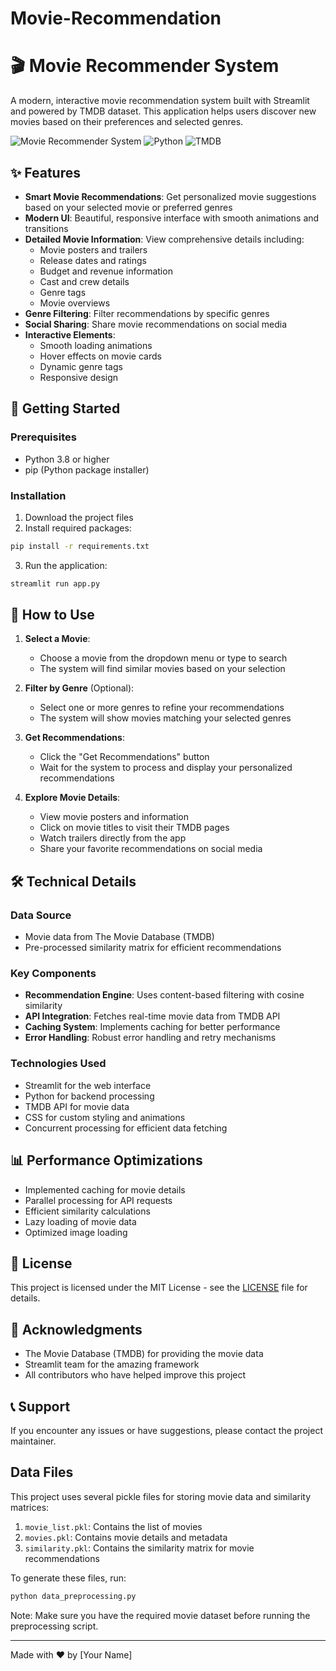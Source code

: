 # Movie-Recommendation

# 🎬 Movie Recommender System

A modern, interactive movie recommendation system built with Streamlit and powered by TMDB dataset. This application helps users discover new movies based on their preferences and selected genres.

![Movie Recommender System](https://img.shields.io/badge/Streamlit-FF4B4B?style=for-the-badge&logo=Streamlit&logoColor=white)
![Python](https://img.shields.io/badge/Python-3.8%2B-blue?style=for-the-badge&logo=python)
![TMDB](https://img.shields.io/badge/TMDB-01D277?style=for-the-badge&logo=themoviedatabase&logoColor=white)

## ✨ Features

- **Smart Movie Recommendations**: Get personalized movie suggestions based on your selected movie or preferred genres
- **Modern UI**: Beautiful, responsive interface with smooth animations and transitions
- **Detailed Movie Information**: View comprehensive details including:
  - Movie posters and trailers
  - Release dates and ratings
  - Budget and revenue information
  - Cast and crew details
  - Genre tags
  - Movie overviews
- **Genre Filtering**: Filter recommendations by specific genres
- **Social Sharing**: Share movie recommendations on social media
- **Interactive Elements**: 
  - Smooth loading animations
  - Hover effects on movie cards
  - Dynamic genre tags
  - Responsive design

## 🚀 Getting Started

### Prerequisites

- Python 3.8 or higher
- pip (Python package installer)

### Installation

1. Download the project files
2. Install required packages:
```bash
pip install -r requirements.txt
```

3. Run the application:
```bash
streamlit run app.py
```

## 🎥 How to Use

1. **Select a Movie**:
   - Choose a movie from the dropdown menu or type to search
   - The system will find similar movies based on your selection

2. **Filter by Genre** (Optional):
   - Select one or more genres to refine your recommendations
   - The system will show movies matching your selected genres

3. **Get Recommendations**:
   - Click the "Get Recommendations" button
   - Wait for the system to process and display your personalized recommendations

4. **Explore Movie Details**:
   - View movie posters and information
   - Click on movie titles to visit their TMDB pages
   - Watch trailers directly from the app
   - Share your favorite recommendations on social media

## 🛠️ Technical Details

### Data Source
- Movie data from The Movie Database (TMDB)
- Pre-processed similarity matrix for efficient recommendations

### Key Components
- **Recommendation Engine**: Uses content-based filtering with cosine similarity
- **API Integration**: Fetches real-time movie data from TMDB API
- **Caching System**: Implements caching for better performance
- **Error Handling**: Robust error handling and retry mechanisms

### Technologies Used
- Streamlit for the web interface
- Python for backend processing
- TMDB API for movie data
- CSS for custom styling and animations
- Concurrent processing for efficient data fetching

## 📊 Performance Optimizations

- Implemented caching for movie details
- Parallel processing for API requests
- Efficient similarity calculations
- Lazy loading of movie data
- Optimized image loading

## 📝 License

This project is licensed under the MIT License - see the [LICENSE](LICENSE) file for details.

## 🙏 Acknowledgments

- The Movie Database (TMDB) for providing the movie data
- Streamlit team for the amazing framework
- All contributors who have helped improve this project

## 📞 Support

If you encounter any issues or have suggestions, please contact the project maintainer.

## Data Files
This project uses several pickle files for storing movie data and similarity matrices:

1. `movie_list.pkl`: Contains the list of movies
2. `movies.pkl`: Contains movie details and metadata
3. `similarity.pkl`: Contains the similarity matrix for movie recommendations

To generate these files, run:
```python
python data_preprocessing.py
```

Note: Make sure you have the required movie dataset before running the preprocessing script.

---

Made with ❤️ by [Your Name]
